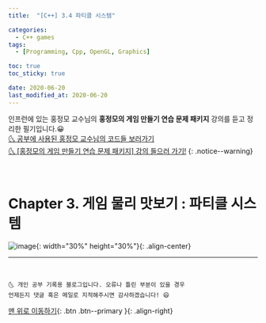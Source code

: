 ```yaml
---
title:  "[C++] 3.4 파티클 시스템" 

categories:
  - C++ games
tags:
  - [Programming, Cpp, OpenGL, Graphics]

toc: true
toc_sticky: true

date: 2020-06-20
last_modified_at: 2020-06-20
---
```


인프런에 있는 홍정모 교수님의 **홍정모의 게임 만들기 연습 문제 패키지** 강의를 듣고 정리한 필기입니다.😀   
[🌜 공부에 사용된 홍정모 교수님의 코드들 보러가기](https://github.com/jmhong-simulation/GameDevPracticePackage)   
[🌜 [홍정모의 게임 만들기 연습 문제 패키지] 강의 들으러 가기!](https://www.inflearn.com/course/c-2)
{: .notice--warning}

<br>

# Chapter 3. 게임 물리 맛보기 : 파티클 시스템

![image](https://user-images.githubusercontent.com/42318591/85256113-89536d80-b49e-11ea-8f33-4d2ddcbe72d4.png){: width="30%" height="30%"}{: .align-center}


***
<br>

    🌜 개인 공부 기록용 블로그입니다. 오류나 틀린 부분이 있을 경우 
    언제든지 댓글 혹은 메일로 지적해주시면 감사하겠습니다! 😄

[맨 위로 이동하기](#){: .btn .btn--primary }{: .align-right}